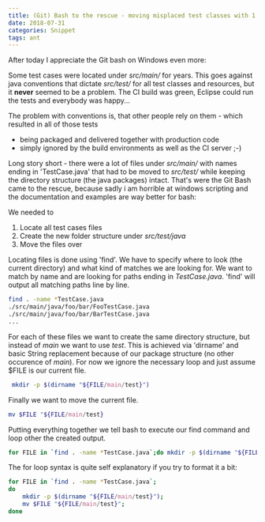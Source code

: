 ```yaml
---
title: (Git) Bash to the rescue - moving misplaced test classes with 1 line
date: 2018-07-31
categories: Snippet
tags: ant
---
```


After today I appreciate the Git bash on Windows even more:

Some test cases were located under *src/main/* for years. This goes against java conventions that dictate *src/test/* for all test classes and resources, but it **never** seemed to be a problem. The CI build was green, Eclipse could run the tests and everybody was happy...

The problem with conventions is, that other people rely on them - which resulted in all of those tests

* being packaged and delivered together with production code
* simply ignored by the build environments as well as the CI server ;-)
 
Long story short - there were a lot of files under *src/main/* with names ending in 'TestCase.java' that had to be moved to *src/test/* while keeping the directory structure (the java packages) intact. That's were the Git Bash came to the rescue, because sadly i am horrible at windows scripting and the documentation and examples are way better for bash:

We needed to
1. Locate all test cases files
2. Create the new folder structure under *src/test/java*
3. Move the files over
 
Locating files is done using 'find'. We have to specify where to look (the current directory) and what kind of matches we are looking for. We want to match by name and are looking for paths ending in *TestCase.java*. 'find' will output all matching paths line by line. 

```bash
find . -name *TestCase.java
./src/main/java/foo/bar/FooTestCase.java
./src/main/java/foo/bar/BarTestCase.java
...
```

For each of these files we want to create the same directory structure, but instead of *main* we want to use *test*. This is achieved via 'dirname' and basic String replacement because of our package structure (no other occurence of *main*). For now we ignore the necessary loop and just assume $FILE is our current file.

```bash
 mkdir -p $(dirname "${FILE/main/test}")
```

Finally we want to move the current file.

```bash
mv $FILE "${FILE/main/test}
```

Putting everything together we tell bash to execute our find command and loop other the created output.

```bash
for FILE in `find . -name *TestCase.java`;do mkdir -p $(dirname "${FILE/main/test}"); mv $FILE "${FILE/main/test}"; done
```

The for loop syntax is quite self explanatory if you try to format it a bit:

```bash
for FILE in `find . -name *TestCase.java`;
do 
	mkdir -p $(dirname "${FILE/main/test}"); 
	mv $FILE "${FILE/main/test}"; 
done
```